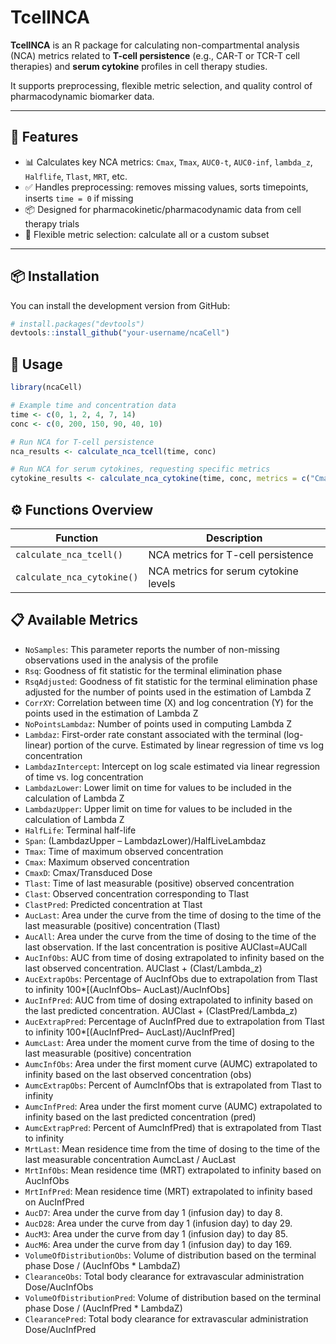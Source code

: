 # TcellNCA

**TcellNCA** is an R package for calculating non-compartmental analysis (NCA) metrics related to **T-cell persistence** (e.g., CAR-T or TCR-T cell therapies) and **serum cytokine** profiles in cell therapy studies.

It supports preprocessing, flexible metric selection, and quality control of pharmacodynamic biomarker data.

---

## 🚀 Features

- 📊 Calculates key NCA metrics: `Cmax`, `Tmax`, `AUC0-t`, `AUC0-inf`, `lambda_z`, `Halflife`, `Tlast`, `MRT`, etc.
- ✅ Handles preprocessing: removes missing values, sorts timepoints, inserts `time = 0` if missing
- 📦 Designed for pharmacokinetic/pharmacodynamic data from cell therapy trials
- 🔄 Flexible metric selection: calculate all or a custom subset

---

## 📦 Installation

You can install the development version from GitHub:
```r
# install.packages("devtools")
devtools::install_github("your-username/ncaCell")
```

## 🧬 Usage
```r
library(ncaCell)

# Example time and concentration data
time <- c(0, 1, 2, 4, 7, 14)
conc <- c(0, 200, 150, 90, 40, 10)

# Run NCA for T-cell persistence
nca_results <- calculate_nca_tcell(time, conc)

# Run NCA for serum cytokines, requesting specific metrics
cytokine_results <- calculate_nca_cytokine(time, conc, metrics = c("Cmax", "Tmax", "AUC0_t"))
```

## ⚙️ Functions Overview
| Function                   | Description                           |
| -------------------------- | ------------------------------------- |
| `calculate_nca_tcell()`    | NCA metrics for T-cell persistence    |
| `calculate_nca_cytokine()` | NCA metrics for serum cytokine levels |

## 📋 Available Metrics
- `NoSamples`:	This parameter reports the number of non-missing observations used in the analysis of the profile
- `Rsq`:	Goodness of fit statistic for the terminal elimination phase
- `RsqAdjusted`:	Goodness of fit statistic for the terminal elimination phase adjusted for the number of points used in the estimation of Lambda Z
- `CorrXY`:	Correlation between time (X) and log concentration (Y) for the points used in the estimation of Lambda Z
- `NoPointsLambdaz`:	Number of points used in computing Lambda Z
- `Lambdaz`:	First-order rate constant associated with the terminal (log-linear) portion of the curve. Estimated by linear regression of time vs log concentration
- `LambdazIntercept`:	Intercept on log scale estimated via linear regression of time vs. log concentration
- `LambdazLower`:	Lower limit on time for values to be included in the calculation of Lambda Z
- `LambdazUpper`:	Upper limit on time for values to be included in the calculation of Lambda Z
- `HalfLife`:	Terminal half-life
- `Span`:	(LambdazUpper – LambdazLower)/HalfLiveLambdaz
- `Tmax`:	Time of maximum observed concentration
- `Cmax`:	Maximum observed concentration
- `CmaxD`:	Cmax/Transduced Dose
- `Tlast`:	Time of last measurable (positive) observed concentration
- `Clast`:	Observed concentration corresponding to Tlast
- `ClastPred`:	Predicted concentration at Tlast
- `AucLast`:	Area under the curve from the time of dosing to the time of the last measurable (positive) concentration (Tlast)
- `AucAll`:	Area under the curve from the time of dosing to the time of the last observation. If the last concentration is positive AUClast=AUCall
- `AucInfObs`:	AUC from time of dosing extrapolated to infinity based on the last observed concentration. AUClast + (Clast/Lambda_z)
- `AucExtrapObs`:	Percentage of AucInfObs due to extrapolation from Tlast to infinity 100*[(AucInfObs– AucLast)/AucInfObs]
- `AucInfPred`:	AUC from time of dosing extrapolated to infinity based on the  last predicted concentration. AUClast + (ClastPred/Lambda_z)
- `AucExtrapPred`:	Percentage of AucInfPred due to extrapolation from Tlast to infinity 100*[(AucInfPred– AucLast)/AucInfPred]
- `AumcLast`:	Area under the moment curve from the time of dosing to the last measurable (positive) concentration
- `AumcInfObs`:	Area under the first moment curve (AUMC) extrapolated to infinity based on the last observed concentration (obs)
- `AumcExtrapObs`:	Percent of AumcInfObs that is extrapolated from Tlast to infinity
- `AumcInfPred`:	Area under the first moment curve (AUMC) extrapolated to infinity based on the  last predicted concentration (pred)
- `AumcExtrapPred`:	Percent of AumcInfPred) that is extrapolated from Tlast to infinity
- `MrtLast`:	Mean residence time from the time of dosing to the time of the last measurable concentration AumcLast / AucLast
- `MrtInfObs`:	Mean residence time (MRT) extrapolated to infinity based on AucInfObs
- `MrtInfPred`:	Mean residence time (MRT) extrapolated to infinity based on AucInfPred
- `AucD7`:	Area under the curve from day 1 (infusion day) to day 8.
- `AucD28`:	Area under the curve from day 1 (infusion day) to day 29.
- `AucM3`:	Area under the curve from day 1 (infusion day) to day 85.
- `AucM6`:	Area under the curve from day 1 (infusion day) to day 169.
- `VolumeOfDistributionObs`:	Volume of distribution based on the terminal phase Dose / (AucInfObs * LambdaZ)
- `ClearanceObs`:	Total body clearance for extravascular administration Dose/AucInfObs
- `VolumeOfDistributionPred`:	Volume of distribution based on the terminal phase Dose / (AucInfPred * LambdaZ)
- `ClearancePred`:	Total body clearance for extravascular administration Dose/AucInfPred
